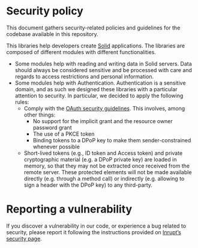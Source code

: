 # Security policy

This document gathers security-related policies and guidelines for the codebase available in this repository.

This libraries help developers create [Solid](https://solidproject.org/) applications. The libraries are composed of different modules with different functionalities.

* Some modules help with reading and writing data in Solid servers. Data should always be considered sensitive and be processed with care and regards to access restrictions and personal information.
* Some modules help with Authentication. Authentication is a sensitive domain, and as such we designed these libraries with a particular attention to security. In particular, we decided to apply the following rules:
  * Comply with the [OAuth security guidelines](https://datatracker.ietf.org/doc/id/draft-ietf-oauth-security-topics-15.html). This involves, among other things:
    * No support for the implicit grant and the resource owner password grant
    * The use of a PKCE token
    * Binding tokens to a DPoP key to make them sender-constrained whenever possible
  * Short-lived tokens (e.g., ID token and Access token) and private cryptographic material (e.g. a DPoP private key) are loaded in memory, so that they may not be extracted once received from the remote server. These protected elements will not be made available directly (e.g. through a method call) or indirectly (e.g. allowing to sign a header with the DPoP key) to any third-party.

# Reporting a vulnerability

If you discover a vulnerability in our code, or experience a bug related to security, please report it following the instructions provided on [Inrupt’s security page](https://inrupt.com/security/).
